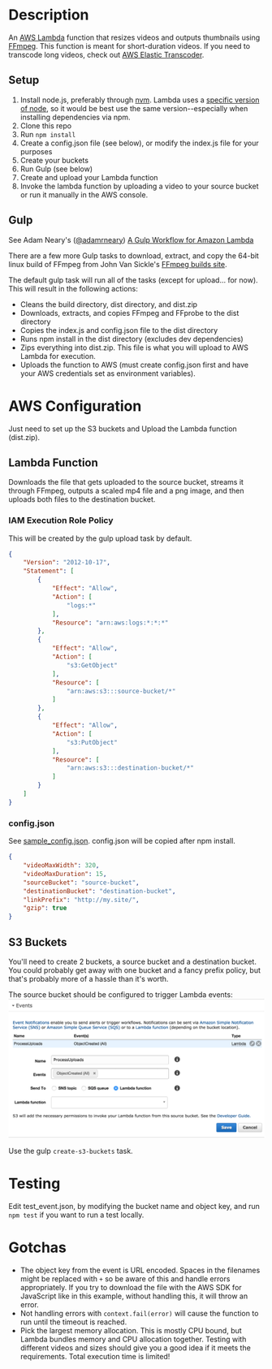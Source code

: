 # Description
An [AWS Lambda](http://aws.amazon.com/lambda/) function that resizes videos and outputs thumbnails using [FFmpeg](https://www.ffmpeg.org/). This function is meant for short-duration videos. If you need to transcode long videos, check out [AWS Elastic Transcoder](http://aws.amazon.com/elastictranscoder/).

## Setup
1. Install node.js, preferably through [nvm](/creationix/nvm). Lambda uses a [specific version of node](http://docs.aws.amazon.com/lambda/latest/dg/current-supported-versions.html), so it would be best use the same version--especially when installing dependencies via npm.
1. Clone this repo
1. Run `npm install`
1. Create a config.json file (see below), or modify the index.js file for your purposes
1. Create your buckets
1. Run Gulp (see below)
1. Create and upload your Lambda function
1. Invoke the lambda function by uploading a video to your source bucket or run it manually in the AWS console.

## Gulp
See Adam Neary's ([@adamrneary](https://github.com/adamrneary)) [A Gulp Workflow for Amazon Lambda](https://medium.com/@AdamRNeary/a-gulp-workflow-for-amazon-lambda-61c2afd723b6)

There are a few more Gulp tasks to download, extract, and copy the 64-bit linux build of FFmpeg from John Van Sickle's [FFmpeg builds site](http://johnvansickle.com/ffmpeg/).

The default gulp task will run all of the tasks (except for upload... for now). This will result in the following actions:
* Cleans the build directory, dist directory, and dist.zip
* Downloads, extracts, and copies FFmpeg and FFprobe to the dist directory
* Copies the index.js and config.json file to the dist directory
* Runs npm install in the dist directory (excludes dev dependencies)
* Zips everything into dist.zip. This file is what you will upload to AWS Lambda for execution.
* Uploads the function to AWS (must create config.json first and have your AWS credentials set as environment variables).

# AWS Configuration
Just need to set up the S3 buckets and Upload the Lambda function (dist.zip).

## Lambda Function
Downloads the file that gets uploaded to the source bucket, streams it through FFmpeg, outputs a scaled mp4 file and a png image, and then uploads both files to the destination bucket.  

### IAM Execution Role Policy
This will be created by the gulp upload task by default.

```JSON
{
    "Version": "2012-10-17",
    "Statement": [
        {
            "Effect": "Allow",
            "Action": [
                "logs:*"
            ],
            "Resource": "arn:aws:logs:*:*:*"
        },
        {
            "Effect": "Allow",
            "Action": [
                "s3:GetObject"
            ],
            "Resource": [
                "arn:aws:s3:::source-bucket/*"
            ]
        },
        {
            "Effect": "Allow",
            "Action": [
                "s3:PutObject"
            ],
            "Resource": [
                "arn:aws:s3:::destination-bucket/*"
            ]
        }
    ]
}
```

### config.json
See [sample_config.json](sample_config.json). config.json will be copied after npm install.

```JSON
{
	"videoMaxWidth": 320,
	"videoMaxDuration": 15,
	"sourceBucket": "source-bucket",
	"destinationBucket": "destination-bucket",
	"linkPrefix": "http://my.site/",
    "gzip": true
}
```

## S3 Buckets
You'll need to create 2 buckets, a source bucket and a destination bucket. You could probably get away with one bucket and a fancy prefix policy, but that's probably more of a hassle than it's worth.

The source bucket should be configured to trigger Lambda events: 
![Source Bucket Event Configuration](doc/source-bucket-config.png?raw=true "Source Bucket Event Configuration")

Use the gulp `create-s3-buckets` task.

# Testing
Edit test_event.json, by modifying the bucket name and object key, and run `npm test` if you want to run a test locally.

# Gotchas
- The object key from the event is URL encoded. Spaces in the filenames might be replaced with `+` so be aware of this and handle errors appropriately. If you try to download the file with the AWS SDK for JavaScript like in this example, without handling this, it will throw an error.
- Not handling errors with `context.fail(error)` will cause the function to run until the timeout is reached.
- Pick the largest memory allocation. This is mostly CPU bound, but Lambda bundles memory and CPU allocation together. Testing with different videos and sizes should give you a good idea if it meets the requirements. Total execution time is limited!
